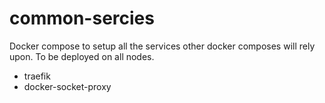common-sercies
===============================================

Docker compose to setup all the services other docker composes will rely upon.
To be deployed on all nodes.

* traefik
* docker-socket-proxy
